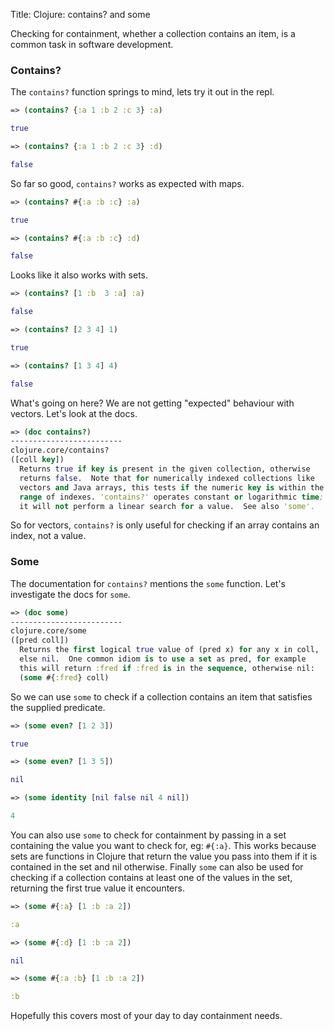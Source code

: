 Title: Clojure: contains? and some

Checking for containment, whether a collection contains an item, is a common task in software development.

### Contains?

The `contains?` function springs to mind, lets try it out in the repl.

```clojure
=> (contains? {:a 1 :b 2 :c 3} :a)

true

=> (contains? {:a 1 :b 2 :c 3} :d)

false
```

So far so good, `contains?` works as expected with maps.

```clojure
=> (contains? #{:a :b :c} :a)

true

=> (contains? #{:a :b :c} :d)

false
```

Looks like it also works with sets.

```clojure
=> (contains? [1 :b  3 :a] :a)

false

=> (contains? [2 3 4] 1)

true

=> (contains? [1 3 4] 4)

false
```

What's going on here? We are not getting "expected" behaviour with vectors. Let's look at the docs.

```clojure
=> (doc contains?)
-------------------------
clojure.core/contains?
([coll key])
  Returns true if key is present in the given collection, otherwise
  returns false.  Note that for numerically indexed collections like
  vectors and Java arrays, this tests if the numeric key is within the
  range of indexes. 'contains?' operates constant or logarithmic time;
  it will not perform a linear search for a value.  See also 'some'.
```

So for vectors, `contains?` is only useful for checking if an array contains an index, not a value.

### Some

The documentation for `contains?` mentions the `some` function. Let's investigate the docs for `some`.

```clojure
=> (doc some)
-------------------------
clojure.core/some
([pred coll])
  Returns the first logical true value of (pred x) for any x in coll,
  else nil.  One common idiom is to use a set as pred, for example
  this will return :fred if :fred is in the sequence, otherwise nil:
  (some #{:fred} coll)
```

So we can use `some` to check if a collection contains an item that satisfies the supplied predicate.

```clojure
=> (some even? [1 2 3])

true

=> (some even? [1 3 5])

nil

=> (some identity [nil false nil 4 nil])

4
```

You can also use `some` to check for containment by passing in a set containing the value you want to check for, eg: `#{:a}`. This works because sets are functions in Clojure that return the value you pass into them if it is contained in the set and nil otherwise. Finally `some` can also be used for checking if a collection contains at least one of the values in the set, returning the first true value it encounters.

```clojure
=> (some #{:a} [1 :b :a 2])

:a

=> (some #{:d} [1 :b :a 2])

nil

=> (some #{:a :b} [1 :b :a 2])

:b
```

Hopefully this covers most of your day to day containment needs.

